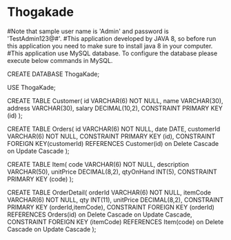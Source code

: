 # Thogakade

#Note that sample user name is 'Admin' and password is 'TestAdmin123@#'.
#This application developed by JAVA 8, so before run this application you need to make sure to install java 8 in your computer.
#This application use MySQL database. To configure the database please execute below commands in MySQL.

CREATE DATABASE ThogaKade;

USE ThogaKade;

CREATE TABLE Customer(
	id VARCHAR(6) NOT NULL,
	name VARCHAR(30),
	address VARCHAR(30),
	salary DECIMAL(10,2),
	CONSTRAINT PRIMARY KEY (id)
);

CREATE TABLE Orders(
	id VARCHAR(6) NOT NULL,
	date DATE,
	customerId VARCHAR(6) NOT NULL,
	CONSTRAINT PRIMARY KEY (id),
	CONSTRAINT FOREIGN KEY(customerId) REFERENCES Customer(id) on Delete Cascade on Update Cascade
);

CREATE TABLE Item(
	code VARCHAR(6) NOT NULL,
	description VARCHAR(50),
	unitPrice DECIMAL(8,2),
	qtyOnHand INT(5),
	CONSTRAINT PRIMARY KEY (code)
);

CREATE TABLE OrderDetail(
	orderId VARCHAR(6) NOT NULL,
	itemCode VARCHAR(6) NOT NULL,
	qty INT(11),
	unitPrice DECIMAL(8,2),
	CONSTRAINT PRIMARY KEY (orderId,itemCode),
	CONSTRAINT FOREIGN KEY (orderId) REFERENCES Orders(id) on Delete Cascade on Update Cascade,
	CONSTRAINT FOREIGN KEY (itemCode) REFERENCES Item(code) on Delete Cascade on Update Cascade
);

